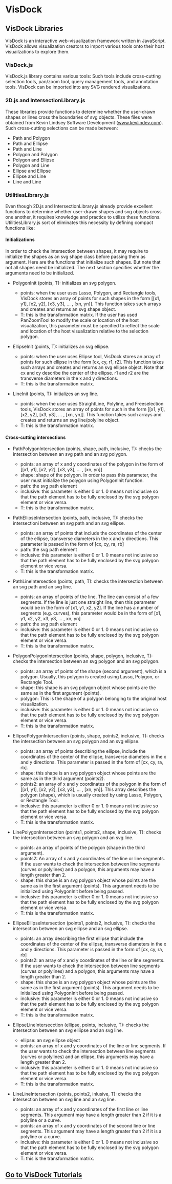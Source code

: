 VisDock
=======

VisDock Libraries
----------------------------------------------------------------------------------------------------
VisDock is an interactive web-visualization framework written in JavaScript. VisDock allows visualization creators to import various tools onto their host visuailzations to explore them.

### VisDock.js
VisDock.js library contains various tools: Such tools include cross-cutting selection tools, pan/zoom tool, query management tools, and annotation tools. VisDock can be imported into any SVG rendered visualizations.

### 2D.js and IntersectionLibrary.js
These libraries provide functions to determine whether the user-drawn shapes or lines cross the boundaries of svg objects. These files were obtained from Kevin Lindsey Software Development (www.kevlindev.com). 
Such cross-cutting selections can be made between:
- Path and Polygon
- Path and Elllipse
- Path and Line
- Polygon and Polygon
- Polygon and Ellipse
- Polygon and Line
- Ellipse and Ellipse
- Ellipse and Line
- Line and Line

### UtilitiesLibrary.js
Even though 2D.js and IntersectionLibrary.js already provide excellent functions to determine whether user-drawn shapes and svg objects cross one another, it requires knowledge and practice to utilize these functions. UtilitiesLibrary.js sort of eliminates this necessity by defining compact functions like:

#### Initializations
In order to check the intersection between shapes, it may require to initialize the shapes as an svg shape class before passing them as argument. Here are the functions that initialize such shapes. But note that not all shapes need be initialized. The next section specifies whether the arguments need to be initialized.
  - PolygonInit (points, T): initializes an svg polygon.
    + points: when the user uses Lasso, Polygon, and Rectangle tools, VisDock stores an array of points for such shapes in the form [[x1, y1], [x2, y2], [x3, y3], ... , [xn, yn]]. This function takes such arrays and creates and returns an svg shape object.
    + T: this is the transformation matrix. If the user has used PanZoomTool to modify the scale or location of the host visualization, this parameter must be specified to reflect the scale and location of the host visualization relative to the selection polygon.
  
  - EllipseInit (points, T): initializes an svg ellipse.
    + points: when the user uses Ellipse tool, VisDock stores an array of points for such ellipse in the form [cx, cy, r1, r2]. This function takes such arrays and creates and returns an svg ellipse object. Note that cx and cy describe the center of the ellipse. r1 and r2 are the transverse diameters in the x and y directions.
    + T: this is the transformation matrix.
    
  - LineInit (points, T): initializes an svg line.
    + points: when the user uses StraightLine, Polyline, and Freeselection tools, VisDock stores an array of points for such in the form [[x1, y1], [x2, y2], [x3, y3], ... , [xn, yn]]. This function takes such arrays and creates and returns an svg line/polyline object.
    + T: this is the transformation matrix. 
    
#### Cross-cutting intersections

  - PathPolygonIntersection (points, shape, path, inclusive, T): checks the intersection between an svg path and an svg polygon.
    + points: an array of x and y coordinates of the polygon in the form of [[x1, y1], [x2, y2], [x3, y3], ... , [xn, yn]]
    + shape: shape of the polygon. In order to pass this parameter, the user must initialize the polygon using PolygonInit function.
    + path: the svg path element
    + inclusive: this parameter is either 0 or 1. 0 means not inclusive so that the path element has to be fully enclosed by the svg polygon element or vice versa.
    + T: this is the transformation matrix. 
    
  - PathEllipseIntersection (points, path, inclusive, T): checks the intersectioni between an svg path and an svg ellipse.
    + points: an array of points that include the coordinates of the center of the ellipse, transverse diameters in the x and y directions. This parameter is passed in the form of [cx, cy, ra, rb]
    + path: the svg path element
    + inclusive: this parameter is either 0 or 1. 0 means not inclusive so that the path element has to be fully enclosed by the svg polygon element or vice versa.
    + T: this is the transformation matrix. 

  - PathLineIntersection (points, path, T): checks the intersection between an svg path and an svg line.
    + points: an array of points of the line. The line can consist of a few segments. If the line is just one straight line, then this parameter would be in the form of [x1, y1, x2, y2]. If the line has a number of segments (e.g. curves), this parameter would be in the form of [x1, y1, x2, y2, x3, y3, ... , xn, yn]
    + path: the svg path element
    + inclusive: this parameter is either 0 or 1. 0 means not inclusive so that the path element has to be fully enclosed by the svg polygon element or vice versa.
    + T: this is the transformation matrix. 
    
  - PolygonPolygonIntersection (points, shape, polygon, inclusive, T): checks the intersection between an svg polygon and an svg polygon.
    + points: an array of points of the shape (second argument), which is a polygon. Usually, this polygon is created using Lasso, Polygon, or Rectangle Tool.
    + shape: this shape is an svg polygon object whose points are the same as in the first argument (points).
    + polygon: This is the shape of a polygon belonging to the original host visualization.
    + inclusive: this parameter is either 0 or 1. 0 means not inclusive so that the path element has to be fully enclosed by the svg polygon element or vice versa.
    + T: this is the transformation matrix. 
    
  - EllipsePolygonIntersection (points, shape, points2, inclusive, T): checks the intersection between an svg polygon and an svg ellipse.
    + points: an array of points describing the ellipse, include the coordinates of the center of the ellipse, transverse diameters in the x and y directions. This parameter is passed in the form of [cx, cy, ra, rb]. 
    + shape: this shape is an svg polygon object whose points are the same as in the third argument (points2).
    + points2: an array of x and y coordinates of the polygon in the form of [[x1, y1], [x2, y2], [x3, y3], ... , [xn, yn]]. This array describes the polygon (shape), which is usually created by using Lasso, Polygon, or Rectangle Tool.
    + inclusive: this parameter is either 0 or 1. 0 means not inclusive so that the path element has to be fully enclosed by the svg polygon element or vice versa.
    + T: this is the transformation matrix. 

  - LinePolygonIntersection (points1, points2, shape, inclusive, T): checks the intersection between an svg polygon and an svg line.
    + points: an array of points of the polygon (shape in the third argument). 
    + points2: An array of x and y coordinates of the line or line segments. If the user wants to check the intersection between line segments (curves or polylines) and a polygon, this arguments may have a length greater than 2. 
    + shape: this shape is an svg polygon object whose points are the same as in the first argument (points). This argument needs to be initialized using PolygonInit before being passed.
    + inclusive: this parameter is either 0 or 1. 0 means not inclusive so that the path element has to be fully enclosed by the svg polygon element or vice versa.
    + T: this is the transformation matrix. 

  - EllipseEllipseIntersection (points1, points2, inclusive, T): checks the intersection between an svg ellipse and an svg ellipse.
    + points: an array describing the first ellipse that include the coordinates of the center of the ellipse, transverse diameters in the x and y directions. This parameter is passed in the form of [cx, cy, ra, rb]
    + points2: an array of x and y coordinates of the line or line segments. If the user wants to check the intersection between line segments (curves or polylines) and a polygon, this arguments may have a length greater than 2. 
    + shape: this shape is an svg polygon object whose points are the same as in the first argument (points). This argument needs to be initialized using PolygonInit before being passed.
    + inclusive: this parameter is either 0 or 1. 0 means not inclusive so that the path element has to be fully enclosed by the svg polygon element or vice versa.
    + T: this is the transformation matrix. 
    
  - EllipseLineIntersecction (ellipse, points, inclusive, T): checks the intersection between an svg elliipse and an svg line.
    + ellipse: an svg ellipse object
    + points: an array of x and y coordinates of the line or line segments. If the user wants to check the intersection between line segments (curves or polylines) and an ellipse, this arguments may have a length greater than 2. 
    + inclusive: this parameter is either 0 or 1. 0 means not inclusive so that the path element has to be fully enclosed by the svg polygon element or vice versa.
    + T: this is the transformation matrix. 
     
  - LineLineIntersection (points, points2, inlusive, T): checks the intersection between an svg line and an svg line.
    + points: an array of x and y coordinates of the first line or line segments. This argument may have a length greater than 2 if it is a polyline or a curve.
    + points: an array of x and y coordinates of the second line or line segments. This argument may have a length greater than 2 if it is a polyline or a curve.
    + inclusive: this parameter is either 0 or 1. 0 means not inclusive so that the path element has to be fully enclosed by the svg polygon element or vice versa.
    + T: this is the transformation matrix. 
  
<a href="https://github.com/jungujchoi/VisDock/blob/master/Tutorials.md">Go to VisDock Tutorials</a>
------------------------------------------------------------------------------------------------------

